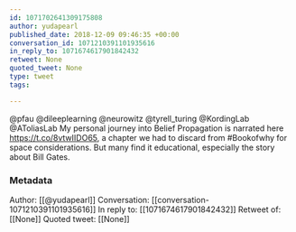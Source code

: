 ```yaml
---
id: 1071702641309175808
author: yudapearl
published_date: 2018-12-09 09:46:35 +00:00
conversation_id: 1071210391101935616
in_reply_to: 1071674617901842432
retweet: None
quoted_tweet: None
type: tweet
tags:

---
```


@pfau @dileeplearning @neurowitz @tyrell_turing @KordingLab @AToliasLab My personal journey into Belief Propagation is narrated here https://t.co/8vtwIIDO65, a chapter we had to discard from #Bookofwhy for space considerations. But many
find it educational, especially the story about Bill Gates.

### Metadata

Author: [[@yudapearl]]
Conversation: [[conversation-1071210391101935616]]
In reply to: [[1071674617901842432]]
Retweet of: [[None]]
Quoted tweet: [[None]]
